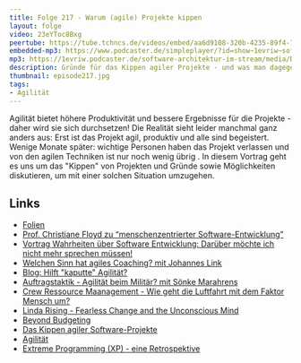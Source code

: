 ```yaml
---
title: Folge 217 - Warum (agile) Projekte kippen
layout: folge
video: 23eYToc8Bxg
peertube: https://tube.tchncs.de/videos/embed/aa6d9108-320b-4235-89f4-788218b9cf8a
embedded-mp3: https://www.podcaster.de/simpleplayer/?id=show~1evriw~software-architektur-im-stream~pod-90bcfbb4983b1053fdb1a30d75&v=1716540824
mp3: https://1evriw.podcaster.de/software-architektur-im-stream/media/Das_Kippen_agiler_Projekte.mp3
description: Gründe für das Kippen agiler Projekte - und was man dagegen tun kann.
thumbnail: episode217.jpg
tags:
- Agilität
---
```


Agilität bietet höhere Produktivität und bessere Ergebnisse für die
Projekte - daher wird sie sich durchsetzen! Die Realität sieht leider
manchmal ganz anders aus: Erst ist das Projekt agil, produktiv und
alle sind begeistert. Wenige Monate später: wichtige Personen haben
das Projekt verlassen und von den agilen Techniken ist nur noch wenig
übrig . In diesem Vortrag geht es uns um das "Kippen" von Projekten
und Gründe sowie Möglichkeiten diskutieren, um mit einer solchen
Situation umzugehen.

## Links

* [Folien](https://speakerdeck.com/ewolff/why-agile-projects-collapse)
* [Prof. Christiane Floyd zu “menschenzentrierter
  Software-Entwicklung”](/2021/07/09/folge66.html)
* [Vortrag Wahrheiten über Software Entwicklung: Darüber möchte ich
  nicht mehr sprechen
  müssen!](https://www.youtube.com/watch?v=rb8Qnfn8xD4)
* [Welchen Sinn hat agiles Coaching? mit Johannes
  Link](/2021/08/13/folge71.html)
* [Blog: Hilft "kaputte"
  Agilität?](https://www.heise.de/blog/Hilft-kaputte-Agilitaet-4599441.html)
* [Auftragstaktik - Agilität beim Militär? mit Sönke
  Marahrens](/2022/11/04/folge141.html)
* [Crew Ressource Maanagement - Wie geht die Luftfahrt mit dem Faktor
  Mensch um?](/2023/08/11/folge178.html)
* [Linda Rising - Fearless Change and the Unconscious Mind](/2021/02/11/folge49.html)
* [Beyond Budgeting](https://bbrt.org/)
* [Das Kippen agiler
  Software-Projekte](/2023/02/17/folge152.html)
* [Agilität](/2021/02/26/folge51.html)
* [Extreme Programming (XP) - eine Retrospektive](/2023/01/20/folge148.html)
